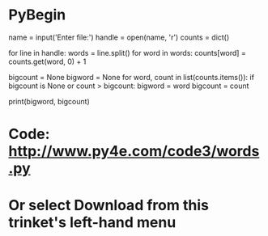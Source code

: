 # PyBegin
name = input('Enter file:')
handle = open(name, 'r')
counts = dict()

for line in handle:
    words = line.split()
    for word in words:
        counts[word] = counts.get(word, 0) + 1

bigcount = None
bigword = None
for word, count in list(counts.items()):
    if bigcount is None or count > bigcount:
        bigword = word
        bigcount = count

print(bigword, bigcount)

# Code: http://www.py4e.com/code3/words.py
# Or select Download from this trinket's left-hand menu
